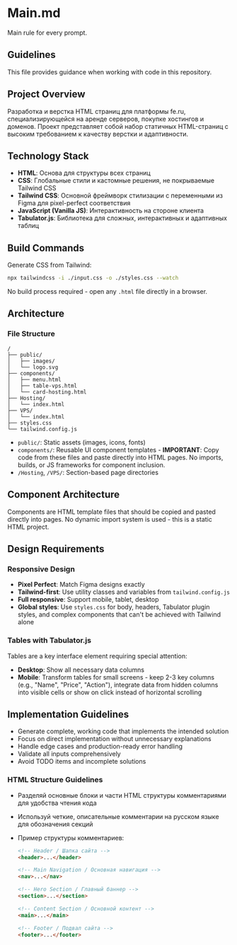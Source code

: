 # Main.md

Main rule for every prompt.

## Guidelines

This file provides guidance when working with code in this repository.

## Project Overview

Разработка и верстка HTML страниц для платформы fe.ru, специализирующейся на аренде серверов, покупке хостингов и доменов. Проект представляет собой набор статичных HTML-страниц с высоким требованием к качеству верстки и адаптивности.

## Technology Stack

- **HTML**: Основа для структуры всех страниц
- **CSS**: Глобальные стили и кастомные решения, не покрываемые Tailwind CSS
- **Tailwind CSS**: Основной фреймворк стилизации с переменными из Figma для pixel-perfect соответствия
- **JavaScript (Vanilla JS)**: Интерактивность на стороне клиента
- **Tabulator.js**: Библиотека для сложных, интерактивных и адаптивных таблиц

## Build Commands

Generate CSS from Tailwind:

```bash
npx tailwindcss -i ./input.css -o ./styles.css --watch
```

No build process required - open any `.html` file directly in a browser.

## Architecture

### File Structure

```
/
├── public/
│   ├── images/
│   └── logo.svg
├── components/
│   ├── menu.html
│   ├── table-vps.html
│   └── card-hosting.html
├── Hosting/
│   └── index.html
├── VPS/
│   └── index.html
├── styles.css
└── tailwind.config.js
```

- `public/`: Static assets (images, icons, fonts)
- `components/`: Reusable UI component templates - **IMPORTANT**: Copy code from these files and paste directly into HTML pages. No imports, builds, or JS frameworks for component inclusion.
- `/Hosting`, `/VPS/`: Section-based page directories

## Component Architecture

Components are HTML template files that should be copied and pasted directly into pages. No dynamic import system is used - this is a static HTML project.

## Design Requirements

### Responsive Design

- **Pixel Perfect**: Match Figma designs exactly
- **Tailwind-first**: Use utility classes and variables from `tailwind.config.js`
- **Full responsive**: Support mobile, tablet, desktop
- **Global styles**: Use `styles.css` for body, headers, Tabulator plugin styles, and complex components that can't be achieved with Tailwind alone

### Tables with Tabulator.js

Tables are a key interface element requiring special attention:

- **Desktop**: Show all necessary data columns
- **Mobile**: Transform tables for small screens - keep 2-3 key columns (e.g., "Name", "Price", "Action"), integrate data from hidden columns into visible cells or show on click instead of horizontal scrolling

## Implementation Guidelines

- Generate complete, working code that implements the intended solution
- Focus on direct implementation without unnecessary explanations
- Handle edge cases and production-ready error handling
- Validate all inputs comprehensively
- Avoid TODO items and incomplete solutions

### HTML Structure Guidelines

- Разделяй основные блоки и части HTML структуры комментариями для удобства чтения кода
- Используй четкие, описательные комментарии на русском языке для обозначения секций
- Пример структуры комментариев:

  ```html
  <!-- Header / Шапка сайта -->
  <header>...</header>

  <!-- Main Navigation / Основная навигация -->
  <nav>...</nav>

  <!-- Hero Section / Главный баннер -->
  <section>...</section>

  <!-- Content Section / Основной контент -->
  <main>...</main>

  <!-- Footer / Подвал сайта -->
  <footer>...</footer>
  ```
